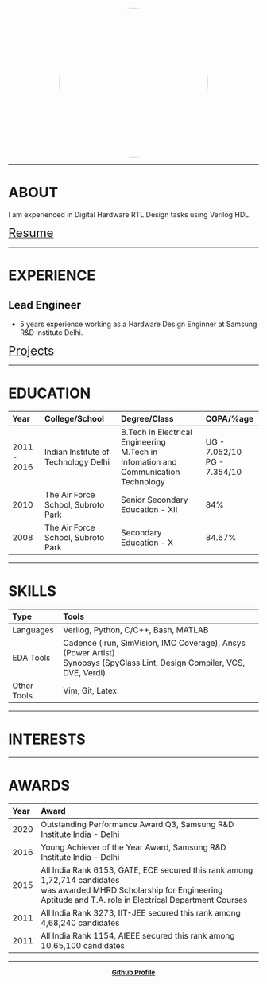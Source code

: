 <link rel="icon" href="https://gs1293.github.io/favicon.ico?v=2"/>

<p align="center">
  <img src="https://avatars.githubusercontent.com/u/10797560" height="auto" width="300" style="border-radius:50%"><br>
</p>

---

# ABOUT

I am experienced in Digital Hardware RTL Design tasks using Verilog HDL.
<p>
  <a href="https://gs1293.github.io/resume/resume.html"> <font size="+2">Resume</font></a> <font size="+2"></font>
</p>

---

# EXPERIENCE

## Lead Engineer
- 5 years experience working as a Hardware Design Enginner at Samsung R&D Institute Delhi.
<p>  
  <a href="https://gs1293.github.io/projects/projects.html"> <font size="+2">Projects</font></a> <font size="+2"></font>
</p>

---

# EDUCATION

| Year        | College/School                       | Degree/Class                                                                         | CGPA/%age                    |
| :----       | :----                                | :----                                                                                | :----                        |
| 2011 - 2016 | Indian Institute of Technology Delhi | B.Tech in Electrical Engineering<br>M.Tech in Infomation and Communication Technology | UG - 7.052/10<br>PG - 7.354/10 |
| 2010        | The Air Force School, Subroto Park   | Senior Secondary Education - XII                                                     | 84%                          |
| 2008        | The Air Force School, Subroto Park   | Secondary Education - X                                                              | 84.67%                       |

---

# SKILLS

| Type        | Tools |
| :---        | :---  |
| Languages   | Verilog, Python, C/C++, Bash, MATLAB |
| EDA Tools   | Cadence (irun, SimVision, IMC Coverage), Ansys (Power Artist)<br>Synopsys (SpyGlass Lint, Design Compiler, VCS, DVE, Verdi) |
| Other Tools | Vim, Git, Latex |

---

# INTERESTS

---

# AWARDS

| Year  | Award |
| :---  | :---  |
| 2020  | Outstanding Performance Award Q3, Samsung R&D Institute India - Delhi |
| 2016  | Young Achiever of the Year Award, Samsung R&D Institute India - Delhi |
| 2015  | All India Rank 6153, GATE, ECE secured this rank among 1,72,714 candidates<br>was awarded MHRD Scholarship for Engineering Aptitude and T.A. role in Electrical Department Courses |
| 2011  | All India Rank 3273, IIT-JEE secured this rank among 4,68,240 candidates |
| 2011  | All India Rank 1154, AIEEE secured this rank among 10,65,100 candidates |

---

<p align="center">
  <b>
  <a href="https://github.com/gs1293"> <font size="-1">Github Profile</font></a>
  </b>
</p>
